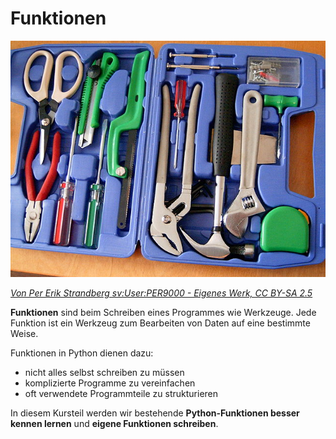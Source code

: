 
# Funktionen

![Werkzeugkasten](werkzeug.jpg)

*[Von Per Erik Strandberg sv:User:PER9000 - Eigenes Werk, CC BY-SA 2.5](https://commons.wikimedia.org/w/index.php?curid=830530)*

**Funktionen** sind beim Schreiben eines Programmes wie Werkzeuge. Jede Funktion ist ein Werkzeug zum Bearbeiten von Daten auf eine bestimmte Weise.

Funktionen in Python dienen dazu:

* nicht alles selbst schreiben zu müssen
* komplizierte Programme zu vereinfachen
* oft verwendete Programmteile zu strukturieren

In diesem Kursteil werden wir bestehende **Python-Funktionen besser kennen lernen** und **eigene Funktionen schreiben**.
